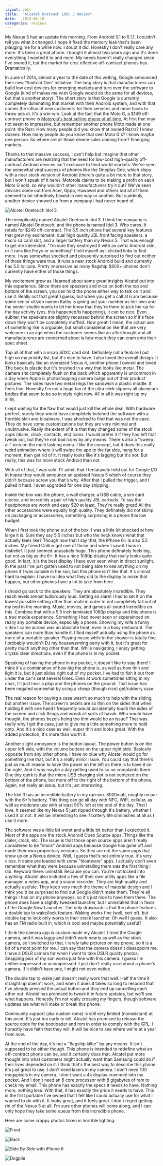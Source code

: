 ```yaml
---
layout: post
title:  "Alcatel Onetouch Idol 3 Review"
date:   2015-06-18
categories: reviews
---
```


My Nexus 5 had an update this morning. From Android 5.1 to 5.1.1. I couldn't tell you what it changed. I hope it fixed the memory leak that's been plauging me for a while now. I doubt it did. Honestly I don't really care any more. It's been a great phone. I bought it almost two years ago and it's done everything I wanted it to and more. My needs haven't really changed since I've owned it, but the market for cost effective off-contract phones has. Dramatically.

In June of 2014, almost a year to the date of this writing, Google announced their new "Android One" initiative. The long story is that manufacturers can build low cost devices for emerging markets and turn over the software to Google (kind of makes me wish Google would do the same for all devices, but that's another story). The short story is that Google is currently completely dominating that market with their Android system, and with that comes the influx of new customers for their services and more faces to throw ads at. It's a win-win. Look at the fact that the Moto G, a $149 off-contract phone is [Motorola's best selling phone of all time.](http://www.androidcentral.com/moto-g-motorolas-most-successful-smartphone-ever) At first that may not seem to impressive, but remember another phone Moto made at one point: the Razr. How many people did you know that owned Razrs? I knew dozens. How many people do you know that own Moto G's? I know maybe one person. So where are all those device sales coming from? Emerging markets.

Thanks to that massive success, I can't help but imagine that other manufacturers are realizing that the need for low-cost high-quality off-contract Android devices isn't exclusive to third world markets. We've seen the somewhat viral success of phones like the Oneplus One, which ships with a near stock version of Android (there's quite a bit more to that story, but I won't speak of it here). Motorola claims to be making a profit on each Moto G sold, so why wouldn't other manufacturers try it out? We've seen devices come out from Acer, Oppo, Huwawei and others but all of them seemed to be inheritnely flawed in one way or another. But suddenly, another device showed up from a company I had never heard of.

![Alcatel Onetouch Idol 3](http://catskull.net/public/idol3/inhand.jpg)

The inexplicably named Alcatel Onetouch Idol 3. I think the company is named Alcatel Onetouch, and the phone is named Idol 3. Who cares. It retails for $249 off-contract. The 5.5 inch phone had several key features that grew my excitement: dual high quality JBL front facing speakers, a micro sd card slot, and a larger battery than my Nexus 5. That was enough to get me interested. "I'm sure they destroyed it with an awful Android skin, or it runs like Froyo or something" I told myself as I clicked links to find more. I was somewhat shocked and pleasently surprised to find out neither of those things were true. It runs a near stock Android build and currently has 5.0 lollipop. Pretty impressive as many flagship $600+ phones don't currently have either of those things.

My excitement grew as I learned about some great insights Alcatel put into this experience. Since there are speakers and mics on both the top and bottom of the screen, you can hold the phone either way to talk on it and use it. Really not that great I guess, but when you get a call at 6 am because some senior citizen namen Kathy is giving out your number as her own and the senior shuttle wants to let her know that they're there to pick her up for the day activity (yes, this happened/is happening), it can be nice. Even sublter, the speakers are slightly recessed behind the screen so if it's face down they won't be completely muffled. How great! I mean, the actual use of something like is arguable, but small consideration like that are very welcome in an age when the customer seems like an afterthought and all manufactureres are concerned about is how much they can cram onto their spec sheet.

Top all of that with a micro SDXC card slot. Definately not a feature I put high on my priority list, but it's nice to have. I also loved the overall design. It looks basically like an oversized Nexus 4, another phone I owned and loved. The back is plastic but it's brushed in a way that looks like metal. The camera sits completely flush on the back which apparently is uncommon in a day when Apple is photoshopping camera bulge out of their product pictures. The sides have two metal rings the sandwich a plastic middle. It feels fine. Honestly I'm not a huge fan of the ultra <s>slick</s> slippery all aluminum bodies that seem to be so in style right now. All in all it was right up my alley.

I kept waiting for the flaw that would just kill the whole deal. With hardware perfect, surely they would have completely botched the software with a horrible skin and bloatware. I was shocked to find that was not the case. They do have some customizations but they are very minimal and unubtrusive. Really the extent of it is that they changed some of the stock apps (dialer, clock, contacts, etc) icons. I would prefer it if they had left that tweak out, but they're not bad icons by any means. There's also a "sweep all" icon on the multi tasking menu. I like the concept, but it does this really weird animation where it will swipe the app to the far side, hang for a moment, then get rid of it. It really looks like it's lagging but it's not. But really, this was far more stock Android than not.

With all of that, I was sold. I'll admit that I tentatavely held out for Google I/O in hopes they would announce an updated Nexus 5 which of course they didn't because screw you that's why. After that I pulled the trigger, and I pulled it hard. I even upgraded for one day shipping.

Inside the box was the phone, a wall charger, a USB cable, a sim card ejector, and incredibly a pair of high quality JBL earbuds. I'd say the headphones are worth and easy $20 at least. They're really great! All the other accessories were equally high quality. They definately did not skimp on packaging or accessories, something surprising in a phone this low budget.

When I first took the phone out of the box, I was a little bit shocked at how large it is. Sure they say 5.5 inches but who the heck knows what that actually feels like? Though now that I say that, the iPhone 6+ is also 5.5 inches. My friend Colton got one of those and when I saw it I was in disbelief. It just seemed unusabely huge. This phone definately feels big, but not as big as the 6+. It has a nice 1080p display that really looks quite good. In fact, it is the best display I have ever seen when in direct sunlight. In the past I've just gotten used to not being able to see anything on my phone if I was outside in the sun, but this phone isn't like that. It's almost hard to explain. I have no idea what they did to the display to make that happen, but other phones have a lot to take from here.

I should go back to the speakers. They are absolutely incredible. They reach levels almost ludicrously loud. Setting an alarm I had to set it on the lowest possible setting other than mute in order to not completely fall out of my bed in the morning. Music, movies, and games all sound incredible on this. Combine that with a 5.5 inch laminated 1080p display and this phone is a true media experience. Something I had never seen or expereinced on really any portable device, especially a phone. Showing my wife a funny video I came across was an absolute treat, even in a busy restaurant. The speakers can more than handle it. I find myself actually using the phone as more of a portable speaker. Playing music while in the shower is totally fine. I probably wouldn't DJ my housewarming party with it, but it's great for pretty much anything other than that. While navigating, I enjoy getting crystal clear directions, even if the phone is in my pocket.

Speaking of having the phone in my pocket, it doesn't like to stay there! I think it's a combination of how big the phone is, as well as how thin and light it is, but it just slides right out of my pocket. I've had to fish it out from under the car's seat several times. Even at work sometimes sitting in my chair, I'll just hear a plop and the phones on the ground. That issue has been negated somewhat by using a cheap (though nice) gel/rubbery case.

The real reason for buying a case wasn't so much to help with the sliding, but another issue. The screen's bezels are so thin on the sides that when holding it with one hand I frequently would accidentally touch the sides of the screen and click things and wreak all sorts of havok. Who would have thought, the phones bezels being too thin would be an issue? That was really why I got the case, just to give me a little something more to hold onto. And it's a nice case as well, super thin and looks great. With the added protection, it's more than worth it.

Another slight annoyance is the button layout. The power button is on the upper left side, with the volume buttons on the upper right side. Basically opposite from any other phone. I have no clue why Alcatel would go for something like that, but it's a really minor issue. You could say that there's just as much reason to have the power on the left as there is to have it on the right. And it was maybe a day getting used to so no complaints there. One tiny quirk is that the micro USB charging slot is not centered on the bottom of the phone, but more off to the right of the bottom of the phone. Again, not really an issue, but it's just interesting.

The Idol 3 has an incredible battery in my opinion. 3000mah, roughly on par with the 6+'s battery. This thing can go all day with NFC, WiFi, cellular, as well as moderate use with at least 50% left at the end of the day. That I love. It seemed like my Nexus 5 just ripped through it's battery, whether I used it or not. It will be interesting to see if battery life diminishes at all as I use it more.

The software was a little bit worst and a little bit better than I expected it. Most of the apps are the stock Android Open Source apps. Things like the dialer, clock, etc. The issue is that those open source apps aren't really considered to be "stock" Android apps because Google has gone off and made their own proprietary versions. So they are not the same apps that show up on a Nexus device. Well, I guess that's not entirely true. It's very close. It came pre loaded with some "bloatware" apps. I actually don't even remember what they were because uninstalling them was the first thing I did. Keyword there: uninstall. Because you can. You're not locked into anything. Alcatel also included a few of their own utility apps like a file manager, a notes app, and a sound recorder. They are high quality and actually usefule. They keep very much the theme of material design and I think you'd be surprised to find out Google didn't make them. They're all things I had on my phone anyways, so it's just nice to have them there. The phone does have a slightly tweaked launcher, but I uninstalled that in favor of the Google Now Launcher. The only drawback is that the phone features a double tap to wake/lock feature. Waking works fine (well, sort of), but double tap to lock only works in their stock launcher. Oh well I guess. It also has an FM radio built in, which is cool and maybe potentially useful?

I think the camera app is custom made my Alcatel. I tried the Google camera, and it was laggy and didn't work nearly as well as the stock camera, so I switched to that. I rarely take pictures on my phone, so it is a bit of a moot point for me. I can say that the camera doesn't dissappoint me. I have a DSLR camera for when I want to take DSLR quality photos. Snapping pics of my son works just fine with this camera. I guess I'm neither impressed or uninmpressed. I just don't really care about a phone's camera. If it didin't have one, I might not even notice.

The double tap to wake just doesn't really work that well. Half the time it straight up doesn't work, and when it does it takes so long to respond that I've already pressed the actual button and they end up cancelling each other out. Alcatel has promised to tweak it in future updates, but we'll see what happens. Honestly I'm not really crossing my fingers, though software updates are what will make or break this phone.

Community support (aka custom roms) is still very limited (nonexistant) at this point. It's just too early to tell. Alcatel has promised to release the source code for the bootloader and rom in order to comply with the GPL. I honestly have faith that they will. It will be nice to see where we're at a year from now.

At the end of the day, it's not a "flagship killer" by any means. It isn't supposed to be either though. This phone is intended to redefine what an off-contract phone can be, and it certainly does that. Alcatel put more thought into what customers might actually want than Samsung could do if their lives depended on it. I think that's the best way to describe this phone: it's just great to use. I don't need lasers in my camera. I don't need 100 megapixels in my camera. I don't want a 4k display crammed into my pocket. And I don't need an 8 core processor with 8 gigabytes of ram to check my email. This phone has exactly the specs it needs to have. Nothing more, nothing less. With that, it has exactly the price it needs to have. This is the first portable I've owned that I felt like I could actually use for what I wanted to do with it. It looks great, and it feels great. I don't regret getting rid of the Nexus 5 at all. I'm sure other phones will come along, and I can only hope they take some queus from this incredible phone.

Here are some crappy photos taken in horrible lighting:

![Front](http://catskull.net/public/idol3/front.JPG)

![Back](http://catskull.net/public/idol3/back.JPG)

![Side By Side with iPhone 6](http://catskull.net/public/idol3/sideby2.JPG)

![Dogpile](http://catskull.net/public/idol3/piggyback.JPG)
